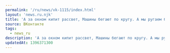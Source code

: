 ```yaml
---
permalink: '/ru/news/vk-1115/index.html'
layout: 'news.ru.njk'
title: 'А за окном кипит рассвет, Машины бегают по кругу. А мы ругаем белый свет, Пихая знания друг в д…'
source: ВКонтакте
tags:
  - news_ru
description: 'А за окном кипит рассвет, Машины бегают по кругу. А мы ругаем белый свет, Пихая знания друг в д…'
updatedAt: 1396371300
---
```

